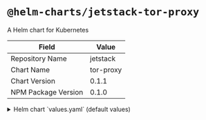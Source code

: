 # `@helm-charts/jetstack-tor-proxy`

A Helm chart for Kubernetes

| Field               | Value     |
| ------------------- | --------- |
| Repository Name     | jetstack  |
| Chart Name          | tor-proxy |
| Chart Version       | 0.1.1     |
| NPM Package Version | 0.1.0     |

<details>

<summary>Helm chart `values.yaml` (default values)</summary>

```yaml
# Default values for tor-proxy.
# This is a YAML-formatted file.
# Declare variables to be passed into your templates.
replicaCount: 3
tor:
  image:
    repository: simonswine/tor
    tag: 0.2.8.12
    pullPolicy: Always
  resources:
    limits:
      cpu: 500m
      memory: 128Mi
    requests:
      cpu: 10m
      memory: 32Mi
  serverAuth: {}

privoxy:
  image:
    repository: simonswine/privoxy
    tag: 3.0.24
    pullPolicy: Always
  resources:
    limits:
      cpu: 500m
      memory: 128Mi
    requests:
      cpu: 10m
      memory: 32Mi

service:
  name: polipo
  type: ClusterIP
  externalPort: 8123
  internalPort: 8123
```

</details>
